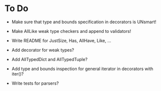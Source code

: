 # To Do
- Make sure that type and bounds specification in decorators is UNsmart!
- Make AllLike weak type checkers and append to validators!
- Write README for JustSize, Has, AllHave, Like, ...


- Add decorator for weak types?
- Add AllTypedDict and AllTypedTuple?
- Add type and bounds inspection for general iterator in decorators with iter()?
- Write tests for parsers?
